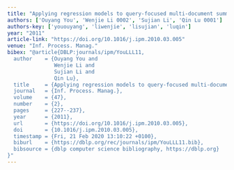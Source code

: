 ```yaml
---
title: "Applying regression models to query-focused multi-document summarization"
authors: ['Ouyang You', 'Wenjie Li 0002', 'Sujian Li', 'Qin Lu 0001']
authors-key: ['yououyang', 'liwenjie', 'lisujian', 'luqin']
year: "2011"
article-link: "https://doi.org/10.1016/j.ipm.2010.03.005"
venue: "Inf. Process. Manag."
bibex: "@article{DBLP:journals/ipm/YouLLL11,
  author    = {Ouyang You and
               Wenjie Li and
               Sujian Li and
               Qin Lu},
  title     = {Applying regression models to query-focused multi-document summarization},
  journal   = {Inf. Process. Manag.},
  volume    = {47},
  number    = {2},
  pages     = {227--237},
  year      = {2011},
  url       = {https://doi.org/10.1016/j.ipm.2010.03.005},
  doi       = {10.1016/j.ipm.2010.03.005},
  timestamp = {Fri, 21 Feb 2020 13:10:22 +0100},
  biburl    = {https://dblp.org/rec/journals/ipm/YouLLL11.bib},
  bibsource = {dblp computer science bibliography, https://dblp.org}
}"
---
```

